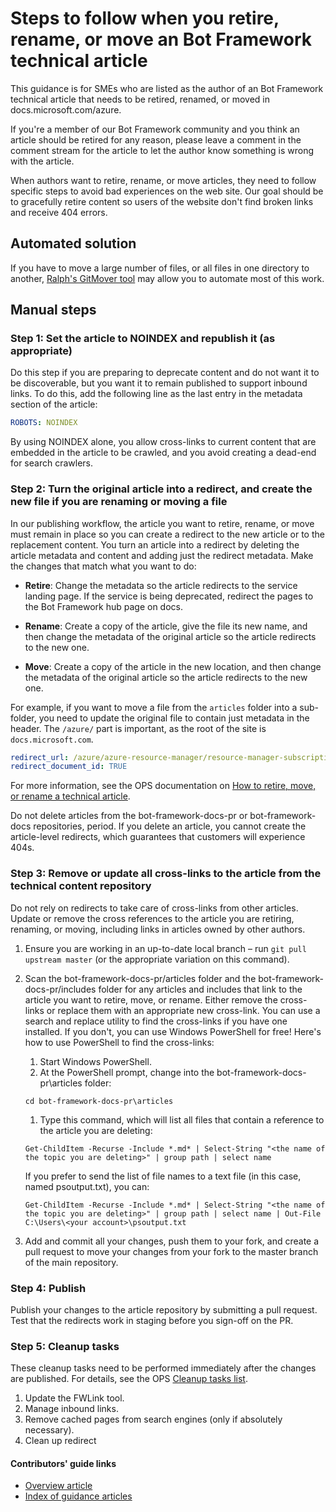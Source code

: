 # Steps to follow when you retire, rename, or move an Bot Framework technical article

This guidance is for SMEs who are listed as the author of an Bot Framework technical article that needs to be retired, renamed, or moved in docs.microsoft.com/azure.

If you're a member of our Bot Framework community and you think an article should be retired for any reason, please leave a comment in the comment stream for the article to let the author know something is wrong with the article.

When authors want to retire, rename, or move articles, they need to follow specific steps to avoid bad experiences on the web site. Our goal should be to gracefully retire content so users of the website don't find broken links and receive 404 errors.

## Automated solution

If you have to move a large number of files, or all files in one directory to another, [Ralph's GitMover tool](https://github.com/squillace/gitwork/tree/master/dotnet/move) may allow you to automate most of this work.

## Manual steps

### Step 1: Set the article to NOINDEX and republish it (as appropriate)

Do this step if you are preparing to deprecate content and do not want it to be discoverable, but you want it to remain published to support inbound links. To do this, add the following line as the last entry in the metadata section of the article:

```yml
ROBOTS: NOINDEX
```

By using NOINDEX alone, you allow cross-links to current content that are embedded in the article to be crawled, and you avoid creating a dead-end for search crawlers.

### Step 2: Turn the original article into a redirect, and create the new file if you are renaming or moving a file

In our publishing workflow, the article you want to retire, rename, or move must remain in place so you can create a redirect to the new article or to the replacement content. You turn an article into a redirect by deleting the article metadata and content and adding just the redirect metadata. Make the changes that match what you want to do:

- **Retire**: Change the metadata so the article redirects to the service landing page. If the service is being deprecated, redirect the pages to the Bot Framework hub page on docs.

- **Rename**: Create a copy of the article, give the file its new name, and then change the metadata of the original article so the article redirects to the new one.

- **Move**: Create a copy of the article in the new location, and then change the metadata of the original article so the article redirects to the new one.

For example, if you want to move a file from the `articles` folder into a sub-folder, you need to update the original file to contain just metadata in the header. The `/azure/` part is important, as the root of the site is `docs.microsoft.com`.

```yml
redirect_url: /azure/azure-resource-manager/resource-manager-subscription-examples
redirect_document_id: TRUE 
```

For more information, see the OPS documentation on [How to retire, move, or rename a technical article](https://review.docs.microsoft.com/help/platform/retire-rename-articles?branch=main).

Do not delete articles from the bot-framework-docs-pr or bot-framework-docs repositories, period. If you delete an article, you cannot create the article-level redirects, which guarantees that customers will experience 404s.

### Step 3: Remove or update all cross-links to the article from the technical content repository

Do not rely on redirects to take care of cross-links from other articles. Update or remove the cross references to the article you are retiring, renaming, or moving, including links in articles owned by other authors.

1. Ensure you are working in an up-to-date local branch – run `git pull upstream master` (or the appropriate variation on this command).
1. Scan the bot-framework-docs-pr/articles folder and the bot-framework-docs-pr/includes folder for any articles and includes that link to the article you want to retire, move, or rename. Either remove the cross-links or replace them with an appropriate new cross-link. You can use a search and replace utility to find the cross-links if you have one installed. If you don't, you can use Windows PowerShell for free! Here's how to use PowerShell to find the cross-links:

   1. Start Windows PowerShell.
   1. At the PowerShell prompt, change into the bot-framework-docs-pr\articles folder:

     `cd bot-framework-docs-pr\articles`

   1. Type this command, which will list all files that contain a reference to the article you are deleting:

     `Get-ChildItem -Recurse -Include *.md* | Select-String "<the name of the topic you are deleting>" | group path | select name`

     If you prefer to send the list of file names to a text file (in this case, named psoutput.txt), you can:

     `Get-ChildItem -Recurse -Include *.md* | Select-String "<the name of the topic you are deleting>" | group path | select name | Out-File C:\Users\<your account>\psoutput.txt`

1. Add and commit all your changes, push them to your fork, and create a pull request to move your changes from your fork to the master branch of the main repository.

### Step 4: Publish  

Publish your changes to the article repository by submitting a pull request. Test that the redirects work in staging before you sign-off on the PR.

### Step 5: Cleanup tasks

These cleanup tasks need to be performed immediately after the changes are published. For details, see the OPS [Cleanup tasks list](https://review.docs.microsoft.com/help/platform/retire-rename-articles?branch=main#step-5-cleanup-tasks).

1. Update the FWLink tool.
1. Manage inbound links.
1. Remove cached pages from search engines (only if absolutely necessary).
1. Clean up redirect

#### Contributors' guide links

- [Overview article](../README.md)
- [Index of guidance articles](contributor-guide-index.md)
